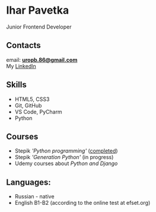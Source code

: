 # Ihar Pavetka
Junior Frontend Developer
## Contacts
email: **uropb.86@gmail.com**  
My [LinkedIn](www.linkedin.com/in/884580231)  

## Skills
* HTML5, CSS3
* Git, GitHub
* VS Code, PyCharm
* Python

## Courses
* Stepik *'Python programming'* ([completed](https://stepik.org/cert/1071531)) 
* Stepik *'Generation Python'* (in progress)
* Udemy courses about *Python and Django*

## Languages:
* Russian - native
* English B1-B2 (according to the online test at efset.org)
